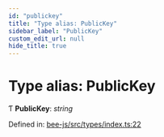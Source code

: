 ```yaml
---
id: "publickey"
title: "Type alias: PublicKey"
sidebar_label: "PublicKey"
custom_edit_url: null
hide_title: true
---
```


# Type alias: PublicKey

Ƭ **PublicKey**: *string*

Defined in: [bee-js/src/types/index.ts:22](https://github.com/ethersphere/bee-js/blob/9a547fe/src/types/index.ts#L22)

